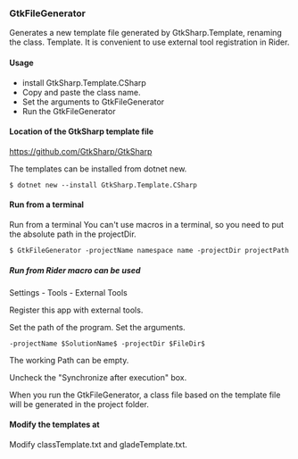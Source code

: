 ### GtkFileGenerator

Generates a new template file generated by GtkSharp.Template, renaming the class.
Template.
It is convenient to use external tool registration in Rider.

#### Usage
- install GtkSharp.Template.CSharp
- Copy and paste the class name.
- Set the arguments to GtkFileGenerator
- Run the GtkFileGenerator

#### Location of the GtkSharp template file

https://github.com/GtkSharp/GtkSharp

The templates can be installed from dotnet new.

```
$ dotnet new --install GtkSharp.Template.CSharp
```

#### Run from a terminal

Run from a terminal You can't use macros in a terminal, so you need to put the absolute path in the projectDir.

```
$ GtkFileGenerator -projectName namespace name -projectDir projectPath
```

##### Run from Rider macro can be used

Settings - Tools - External Tools

Register this app with external tools.

Set the path of the program.
Set the arguments.

```
-projectName $SolutionName$ -projectDir $FileDir$
```

The working Path can be empty.

Uncheck the "Synchronize after execution" box.

When you run the GtkFileGenerator, a class file based on the template file will be generated in the project folder.

#### Modify the templates at 

Modify classTemplate.txt and gladeTemplate.txt.

